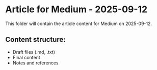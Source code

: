 # Article for Medium - 2025-09-12

This folder will contain the article content for Medium on 2025-09-12.

## Content structure:
- Draft files (.md, .txt)
- Final content
- Notes and references
